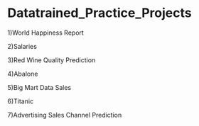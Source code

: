 # Datatrained_Practice_Projects

1)World Happiness Report

2)Salaries

3)Red Wine Quality Prediction

4)Abalone 

5)Big Mart Data Sales

6)Titanic

7)Advertising Sales Channel Prediction
